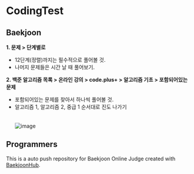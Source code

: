 # CodingTest
## Baekjoon
<strong>1. 문제 > 단계별로</strong>
   * 12단계(정렬)까지는 필수적으로 풀어볼 것.
   * 나머지 문제들은 시간 날 때 풀어보기.<br>

<strong>2. 백준 알고리즘 목록 > 온라인 강의 > code.plus+ > 알고리즘 기초 > 포함되어있는 문제</strong>
   * 포함되어있는 문제를 찾아서 하나씩 풀어볼 것.
   * 알고리즘 1, 알고리즘 2, 중급 1 순서대로 진도 나가기<br><br><br>
   ![image](https://github.com/minzix/Baekjoon/assets/126869805/291b77a4-33ff-4e83-a8c2-e5c668be5abf)

## Programmers

This is a auto push repository for Baekjoon Online Judge created with [BaekjoonHub](https://github.com/BaekjoonHub/BaekjoonHub).

